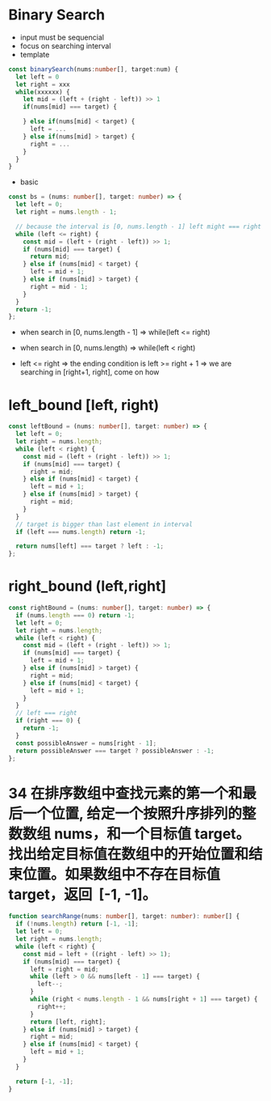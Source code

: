 # Binary Search

- input must be sequencial
- focus on searching interval
- template

```ts
const binarySearch(nums:number[], target:num) {
  let left = 0
  let right = xxx
  while(xxxxxx) {
    let mid = (left + (right - left)) >> 1
    if(nums[mid] === target) {

    } else if(nums[mid] < target) {
      left = ...
    } else if(nums[mid] > target) {
      right = ...
    }
  }
}
```

- basic

```ts
const bs = (nums: number[], target: number) => {
  let left = 0;
  let right = nums.length - 1;

  // because the interval is [0, nums.length - 1] left might === right === nums.length -1
  while (left <= right) {
    const mid = (left + (right - left)) >> 1;
    if (nums[mid] === target) {
      return mid;
    } else if (nums[mid] < target) {
      left = mid + 1;
    } else if (nums[mid] > target) {
      right = mid - 1;
    }
  }
  return -1;
};
```

- when search in [0, nums.length - 1] => while(left <= right)
- when search in [0, nums.length) => while(left < right)

- left <= right => the ending condition is left >= right + 1 => we are searching in [right+1, right], come on how

# left_bound [left, right)

```ts
const leftBound = (nums: number[], target: number) => {
  let left = 0;
  let right = nums.length;
  while (left < right) {
    const mid = (left + (right - left)) >> 1;
    if (nums[mid] === target) {
      right = mid;
    } else if (nums[mid] < target) {
      left = mid + 1;
    } else if (nums[mid] > target) {
      right = mid;
    }
  }
  // target is bigger than last element in interval
  if (left === nums.length) return -1;

  return nums[left] === target ? left : -1;
};
```

# right_bound (left,right]

```ts
const rightBound = (nums: number[], target: number) => {
  if (nums.length === 0) return -1;
  let left = 0;
  let right = nums.length;
  while (left < right) {
    const mid = (left + (right - left)) >> 1;
    if (nums[mid] === target) {
      left = mid + 1;
    } else if (nums[mid] > target) {
      right = mid;
    } else if (nums[mid] < target) {
      left = mid + 1;
    }
  }
  // left === right
  if (right === 0) {
    return -1;
  }
  const possibleAnswer = nums[right - 1];
  return possibleAnswer === target ? possibleAnswer : -1;
};
```

# 34 在排序数组中查找元素的第一个和最后一个位置, 给定一个按照升序排列的整数数组 nums，和一个目标值 target。找出给定目标值在数组中的开始位置和结束位置。如果数组中不存在目标值 target，返回  [-1, -1]。

```ts
function searchRange(nums: number[], target: number): number[] {
  if (!nums.length) return [-1, -1];
  let left = 0;
  let right = nums.length;
  while (left < right) {
    const mid = left + ((right - left) >> 1);
    if (nums[mid] === target) {
      left = right = mid;
      while (left > 0 && nums[left - 1] === target) {
        left--;
      }
      while (right < nums.length - 1 && nums[right + 1] === target) {
        right++;
      }
      return [left, right];
    } else if (nums[mid] > target) {
      right = mid;
    } else if (nums[mid] < target) {
      left = mid + 1;
    }
  }

  return [-1, -1];
}
```
